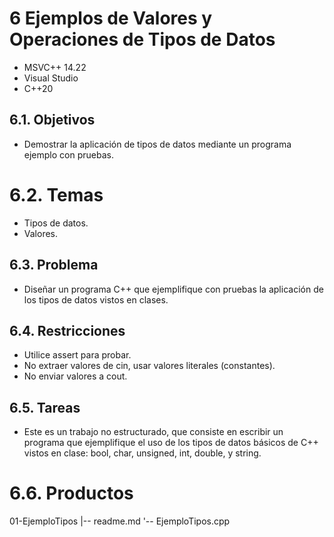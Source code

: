 # 6 Ejemplos de Valores y Operaciones de Tipos de Datos
* MSVC++ 14.22
* Visual Studio
* C++20
## 6.1. Objetivos
* Demostrar la aplicación de tipos de datos mediante un programa ejemplo con pruebas.
# 6.2. Temas
* Tipos de datos.
* Valores.
## 6.3. Problema
* Diseñar un programa C++ que ejemplifique con pruebas la aplicación de los tipos
de datos vistos en clases.
## 6.4. Restricciones
* Utilice assert para probar.
* No extraer valores de cin, usar valores literales (constantes).
* No enviar valores a cout.
## 6.5. Tareas
* Este es un trabajo no estructurado, que consiste en escribir un programa que
ejemplifique el uso de los tipos de datos básicos de C++ vistos en clase: bool,
char, unsigned, int, double, y string.
# 6.6. Productos
  01-EjemploTipos
    |-- readme.md
    '-- EjemploTipos.cpp
